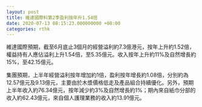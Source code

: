```yaml
---
layout: post
title: 維達國際料第2季盈利按年升1.54倍
date: 2020-07-13 08:15:23.000000000 +08:00
categories: rthk
---
```


維達國際預期，截至6月底止3個月的經營溢利約7.3億港元，按年上升約1.52倍，權益持有人應佔溢利上升1.54倍，至5.35億元。收入按年上升約11%及自然增長約15%，至42.15億元。

集團預期，上半年經營溢利按年增加約1倍，盈利按年增長約1.08倍，分別約為12.57億元及9.13億元，主要由於木漿價格低走及產品組合持續優化。另外，預期上半年收入約76.34億元，按年減少約3%及自然增長約1%；期內來自紙巾分部的收入約62.43億元，來自個人護理業務的收入約13.91億元。
